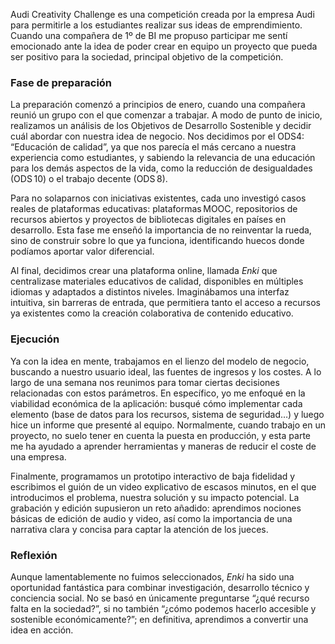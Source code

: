 Audi Creativity Challenge es una competición creada por la empresa Audi para permitirle a los estudiantes realizar sus ideas de emprendimiento. Cuando una compañera de 1º de BI me propuso participar me sentí emocionado ante la idea de poder crear en equipo un proyecto que pueda ser positivo para la sociedad, principal objetivo de la competición.

### **Fase de preparación**

La preparación comenzó a principios de enero, cuando una compañera reunió un grupo con el que comenzar a trabajar. A modo de punto de inicio, realizamos un análisis de los Objetivos de Desarrollo Sostenible y decidir cuál abordar con nuestra idea de negocio. Nos decidimos por el ODS4: “Educación de calidad”, ya que nos parecía el más cercano a nuestra experiencia como estudiantes, y sabiendo la relevancia de una educación para los demás aspectos de la vida, como la reducción de desigualdades (ODS 10\) o el trabajo decente (ODS 8). 

Para no solaparnos con iniciativas existentes, cada uno investigó casos reales de plataformas educativas: plataformas MOOC, repositorios de recursos abiertos y proyectos de bibliotecas digitales en países en desarrollo. Esta fase me enseñó la importancia de no reinventar la rueda, sino de construir sobre lo que ya funciona, identificando huecos donde podíamos aportar valor diferencial.

Al final, decidimos crear una plataforma online, llamada *Enki* que centralizase materiales educativos de calidad, disponibles en múltiples idiomas y adaptados a distintos niveles. Imaginábamos una interfaz intuitiva, sin barreras de entrada, que permitiera tanto el acceso a recursos ya existentes como la creación colaborativa de contenido educativo. 

### **Ejecución**

Ya con la idea en mente, trabajamos en el lienzo del modelo de negocio, buscando a nuestro usuario ideal, las fuentes de ingresos y los costes. A lo largo de una semana nos reunimos para tomar ciertas decisiones relacionadas con estos parámetros. En específico, yo me enfoqué en la viabilidad económica de la aplicación: busqué cómo implementar cada elemento (base de datos para los recursos, sistema de seguridad…) y luego hice un informe que presenté al equipo. Normalmente, cuando trabajo en un proyecto, no suelo tener en cuenta la puesta en producción, y esta parte me ha ayudado a aprender herramientas y maneras de reducir el coste de una empresa.

Finalmente, programamos un prototipo interactivo de baja fidelidad y escribimos el guión de un video explicativo de escasos minutos, en el que introducimos el problema, nuestra solución y su impacto potencial. La grabación y edición supusieron un reto añadido: aprendimos nociones básicas de edición de audio y video, así como la importancia de una narrativa clara y concisa para captar la atención de los jueces.

### **Reflexión**

Aunque lamentablemente no fuimos seleccionados, *Enki* ha sido una oportunidad fantástica para combinar investigación, desarrollo técnico y conciencia social. No se basó en únicamente preguntarse “¿qué recurso falta en la sociedad?”, si no también “¿cómo podemos hacerlo accesible y sostenible económicamente?”; en definitiva, aprendimos a convertir una idea en acción.